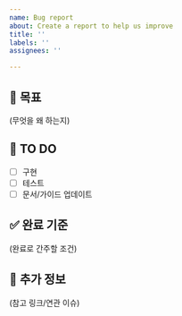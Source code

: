 ```yaml
---
name: Bug report
about: Create a report to help us improve
title: ''
labels: ''
assignees: ''

---
```


## 🎯 목표
(무엇을 왜 하는지)

## 🚩 TO DO
- [ ] 구현
- [ ] 테스트
- [ ] 문서/가이드 업데이트

## ✅ 완료 기준
(완료로 간주할 조건)

## 📝 추가 정보
(참고 링크/연관 이슈)
